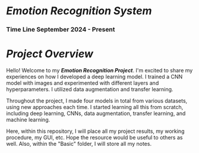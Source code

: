 # ***Emotion Recognition System***
### Time Line September 2024 - Present

# ***Project Overview***
Hello! Welcome to my  ***Emotion Recognition Project***.  I'm excited to share my experiences on how I developed a deep learning model. I trained a CNN model with images and experimented with different layers and hyperparameters. I utilized data augmentation and transfer learning. 

Throughout the project, I made four models in total from various datasets, using new approaches each time. I started learning all this from scratch, including deep learning, CNNs, data augmentation, transfer learning, and machine learning.  

Here, within this repository, I will place all my project results, my working procedure, my GUI, etc. Hope the resource would be useful to others as well. Also, within the "Basic" folder, I will store all my notes.
